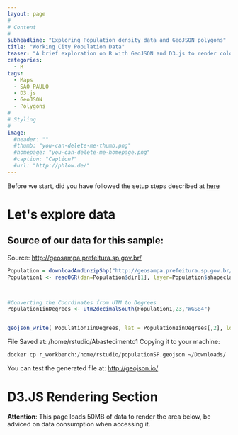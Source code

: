 ```yaml
---
layout: page
#
# Content
#
subheadline: "Exploring Population density data and GeoJSON polygons"
title: "Working City Population Data"
teaser: "A brief exploration on R with GeoJSON and D3.js to render colored polygons"
categories:
  - R
tags:
  - Maps
  - SAO PAULO
  - D3.js
  - GeoJSON
  - Polygons
#
# Styling
#
image:
  #header: ""
  #thumb: "you-can-delete-me-thumb.png"
  #homepage: "you-can-delete-me-homepage.png"
  #caption: "Caption?"
  #url: "http://phlow.de/"
---
```


Before we start, did you have followed the setup steps described at [here]({{site.url}}/RStudioSetup)

# Let's explore data

## Source of our data for this sample:
Source: http://geosampa.prefeitura.sp.gov.br/


```R
Population = downloadAndUnzipShp("http://geosampa.prefeitura.sp.gov.br/PaginasPublicas/downloadArquivoOL.aspx?orig=DownloadCamadas&arq=02_Popula%E7%E3o%5C%5CDensidade%20Demogr%E1fica%5C%5CShapefile%5C%5CSAD69_SHP_densidade_demografica_2010&arqTipo=Shapefile")
Population1 <- readOGR(dsn=Population$dir[1], layer=Population$shapeclass[1])



#Converting the Coordinates from UTM to Degrees
Population1inDegrees <- utm2decimalSouth(Population1,23,"WGS84")


geojson_write( Population1inDegrees, lat = Population1inDegrees[,2], lon = Population1inDegrees[,1],file = "/home/rstudio/populationSP")

```


File Saved at: /home/rstudio/Abastecimento1
Copying it to your machine:

```bash
docker cp r_workbench:/home/rstudio/populationSP.geojson ~/Downloads/
```
You can test the generated file at: http://geojson.io/


# D3.JS Rendering Section

**Attention**: This page loads 50MB of data to render the area below, be adviced on data consumption when accessing it.

<script src="https://d3js.org/d3.v3.min.js"></script>
<style>
#viz {
    margin: 0;
    padding: 0;
    width: 100%;
    height: 100%;
}
</style>

<div id="viz"></div>
<script>
    var width = 630,
        height = 900;
    console.log("{{site.url}}/articlesData/populationSP.geojson");

    var svg = d3.select("#viz").append("svg")
        .attr("width", width)
        .attr("height", height)
        .attr("class", "svg");

    d3.json("{{site.url}}/articlesData/populationSP.geojson",
    function(error, data){
        var projection = d3.geo.mercator()
            .scale(1)
            .translate([0,0]);

        var path = d3.geo.path()
            .projection(projection)
            .pointRadius(function(d) {
              return 2;
            });


        var b = path.bounds(data),
            s = .95 / Math.max((b[1][0] - b[0][0]) / width, (b[1][1] - b[0][1]) / height),
            t = [(width - s * (b[1][0] + b[0][0])) / 2, (height - s * (b[1][1] + b[0][1])) / 2];

        projection
            .scale(s)
            .translate(t);

        svg.append("rect")
            .attr('width', width)
            .attr('height', height)
            .style('stroke', 'black')
            .style('fill', '#efe');


        svg.selectAll("path").data(data.features).enter().append("path")
            .attr("d", path)
            .style("fill", function(d) {
              /* There is null data - Not Available data
              Ranges:
              [0,55] - color 1 #fee5d9
              (55,126] - color 2 #fcae91
              (126, 204] - color 3  #fb6a4a
              (204,+infinitum] - color 4 #cb181d
              NA - Color 5  #5e3c99
              */
              if(  d.properties.habit_hect == null)
                return '#5e3c99';
              else if(  d.properties.habit_hect >= 0 && d.properties.habit_hect <= 55)
                return  '#fee5d9';
              else if(  d.properties.habit_hect > 55 && d.properties.habit_hect <= 126)
                  return  '#fcae91';
              else if(  d.properties.habit_hect > 126 && d.properties.habit_hect <= 204)
                  return  '#fb6a4a';
              else if(  d.properties.habit_hect > 204 )
                  return  '#cb181d';
              else
                return '#5e3c99';

            } )
            .style("stroke-width", "1")
            .style("stroke", "none")

    });

</script>

# References:
http://geojson.io/
https://cran.r-project.org/web/packages/geojsonio/README.html
http://www.dummies.com/how-to/content/how-to-create-a-data-frame-from-scratch-in-r.html
